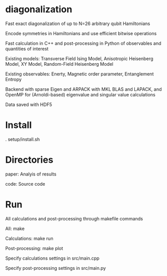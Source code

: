 # diagonalization

Fast exact diagonalization of up to N=26 arbitrary qubit Hamiltonians

Encode symmetries in Hamiltonians and use efficient bitwise operations

Fast calculation in C++ and post-processing in Python of observables 
and quantities of interest

Existing models: Transverse Field Ising Model, Anisotropic Heisenberg Model, XY Model, Random-Field Heisenberg Model

Existing observables: Enerty, Magnetic order parameter, Entanglement Entropy

Backend with sparse Eigen and ARPACK with MKL BLAS and LAPACK, and OpenMP for (Arnoldi-based) eigenvalue and singular value calculations

Data saved with HDF5

# Install
. setup/install.sh

# Directories
paper: Analyis of results

code: Source code

# Run
All calculations and post-processing through makefile commands 

All: make

Calculations: make run

Post-processing: make plot

Specify calculations settings in src/main.cpp

Specify post-processing settings in src/main.py
